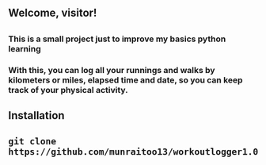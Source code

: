 <h2> Welcome, visitor! <h2>
<h3> This is a small project just to improve my basics python learning <h3>
With this, you can log all your runnings and walks by kilometers or miles, elapsed time and date, so you can keep track of your physical activity.

<h2> Installation <h2>

```
git clone https://github.com/munraitoo13/workoutlogger1.0/
```
